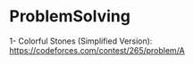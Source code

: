 # ProblemSolving
1- Colorful Stones (Simplified Version): https://codeforces.com/contest/265/problem/A
